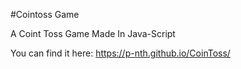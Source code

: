 #Cointoss Game

A Coint Toss Game Made In Java-Script

You can find it here: https://p-nth.github.io/CoinToss/
